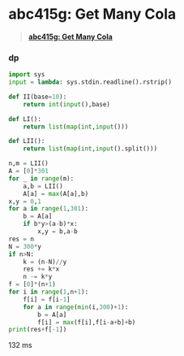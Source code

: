 # abc415g: Get Many Cola


> <u>**[abc415g: Get Many Cola](https://atcoder.jp/contests/abc415/tasks/abc415_g)**</u>



### dp


```python []
import sys
input = lambda: sys.stdin.readline().rstrip()

def II(base=10):
    return int(input(),base)

def LI():
    return list(map(int,input()))

def LII():
    return list(map(int,input().split()))

n,m = LII()
A = [0]*301
for _ in range(m):
    a,b = LII()
    A[a] = max(A[a],b)
x,y = 0,1
for a in range(1,301):
    b = A[a]
    if b*y>(a-b)*x:
        x,y = b,a-b
res = n
N = 300*y
if n>N:
    k = (n-N)//y
    res += k*x
    n -= k*y
f = [0]*(n+1)
for i in range(1,n+1):
    f[i] = f[i-1]
    for a in range(min(i,300)+1):
        b = A[a]
        f[i] = max(f[i],f[i-a+b]+b)
print(res+f[-1])
```
132 ms


